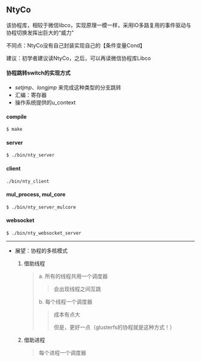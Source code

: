 ## NtyCo

该协程库，相较于微信libco，实现原理一模一样，采用IO多路复用的事件驱动与协程切换发挥出巨大的“威力”

不同点：NtyCo没有自己封装实现自己的【条件变量Cond】

建议：初学者建议读NtyCo，之后，可以再读微信协程库Libco



#### 协程跳转switch的实现方式

- *setjmp*、*longjmp* 来完成这种类型的分支跳转
- 汇编：寄存器
- 操作系统提供的u_context

#### compile

```
$ make
```


#### server 
```
$ ./bin/nty_server
```
#### client
```
./bin/nty_client
```

#### mul_process, mul_core
```
$ ./bin/nty_server_mulcore
```
#### websocket
```
$ ./bin/nty_websocket_server
```



---

- 展望：协程的多核模式

  1. 借助线程

     > a. 所有的线程共用一个调度器
     >
     > > 会出现线程之间互跳
     >
     > b. 每个线程一个调度器
     >
     > > 成本有点大
     > >
     > > 但是，更好一点（glusterfs的协程就是这种方式！）

  2. 借助进程

     > 每个进程一个调度器